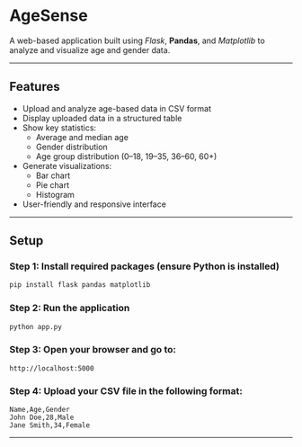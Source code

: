 # AgeSense

A web-based application built using *Flask*, **Pandas**, and *Matplotlib* to analyze and visualize age and gender data.

---

## Features

- Upload and analyze age-based data in CSV format  
- Display uploaded data in a structured table  
- Show key statistics:
  - Average and median age
  - Gender distribution
  - Age group distribution (0–18, 19–35, 36–60, 60+)
- Generate visualizations:
  - Bar chart
  - Pie chart
  - Histogram
- User-friendly and responsive interface

---

## Setup

### Step 1: Install required packages (ensure Python is installed)
```bash
pip install flask pandas matplotlib
```

### Step 2: Run the application
```bash
python app.py
```

### Step 3: Open your browser and go to:
```
http://localhost:5000
```

### Step 4: Upload your CSV file in the following format:
```
Name,Age,Gender
John Doe,28,Male
Jane Smith,34,Female
```

---
